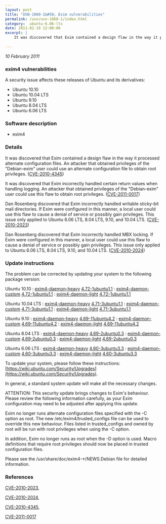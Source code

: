 ```yaml
---
layout: post
title: "USN-1060-1&#58; Exim vulnerabilities"
permalink: /usn/usn-1060-1/index.html
category:  ubuntu-6.06-lts
date: 2011-02-10 12:00:00
excerpt: |
    It was discovered that Exim contained a design flaw in the way it processed alternate configuration files. An attacker that obtained privileges of the &quot;Debian-exim&quot; user could use an alternate configuration file to obtain root privileges. ([CVE-2010-4345](http://people.ubuntu.com/~ubuntu-security/cve/CVE-2010-4345))
    
--- 
```

 
 

*10 February 2011*

### exim4 vulnerabilities

A security issue affects these releases of Ubuntu and its derivatives:

* Ubuntu 10.10
* Ubuntu 10.04 LTS
* Ubuntu 9.10
* Ubuntu 8.04 LTS
* Ubuntu 6.06 LTS

### Software description

* exim4 

### Details

It was discovered that Exim contained a design flaw in the way it processed alternate configuration files. An attacker that obtained privileges of the &quot;Debian-exim&quot; user could use an alternate configuration file to obtain root privileges. ([CVE-2010-4345](http://people.ubuntu.com/~ubuntu-security/cve/CVE-2010-4345))

It was discovered that Exim incorrectly handled certain return values when handling logging. An attacker that obtained privileges of the &quot;Debian-exim&quot; user could use this flaw to obtain root privileges. ([CVE-2011-0017](http://people.ubuntu.com/~ubuntu-security/cve/CVE-2011-0017))

Dan Rosenberg discovered that Exim incorrectly handled writable sticky-bit mail directories. If Exim were configured in this manner, a local user could use this flaw to cause a denial of service or possibly gain privileges. This issue only applied to Ubuntu 6.06 LTS, 8.04 LTS, 9.10, and 10.04 LTS. ([CVE-2010-2023](http://people.ubuntu.com/~ubuntu-security/cve/CVE-2010-2023))

Dan Rosenberg discovered that Exim incorrectly handled MBX locking. If Exim were configured in this manner, a local user could use this flaw to cause a denial of service or possibly gain privileges. This issue only applied to Ubuntu 6.06 LTS, 8.04 LTS, 9.10, and 10.04 LTS. ([CVE-2010-2024](http://people.ubuntu.com/~ubuntu-security/cve/CVE-2010-2024)) 

### Update instructions

The problem can be corrected by updating your system to the following package version:

Ubuntu 10.10
 : [exim4-daemon-heavy](https://launchpad.net/ubuntu/+source/exim4) <span> [4.72-1ubuntu1.1](https://launchpad.net/ubuntu/+source/exim4/4.72-1ubuntu1.1) </span> 
 : [exim4-daemon-custom](https://launchpad.net/ubuntu/+source/exim4) <span> [4.72-1ubuntu1.1](https://launchpad.net/ubuntu/+source/exim4/4.72-1ubuntu1.1) </span> 
 : [exim4-daemon-light](https://launchpad.net/ubuntu/+source/exim4) <span> [4.72-1ubuntu1.1](https://launchpad.net/ubuntu/+source/exim4/4.72-1ubuntu1.1) </span> 

Ubuntu 10.04 LTS
 : [exim4-daemon-heavy](https://launchpad.net/ubuntu/+source/exim4) <span> [4.71-3ubuntu1.1](https://launchpad.net/ubuntu/+source/exim4/4.71-3ubuntu1.1) </span> 
 : [exim4-daemon-custom](https://launchpad.net/ubuntu/+source/exim4) <span> [4.71-3ubuntu1.1](https://launchpad.net/ubuntu/+source/exim4/4.71-3ubuntu1.1) </span> 
 : [exim4-daemon-light](https://launchpad.net/ubuntu/+source/exim4) <span> [4.71-3ubuntu1.1](https://launchpad.net/ubuntu/+source/exim4/4.71-3ubuntu1.1) </span> 

Ubuntu 9.10
 : [exim4-daemon-heavy](https://launchpad.net/ubuntu/+source/exim4) <span> [4.69-11ubuntu4.2](https://launchpad.net/ubuntu/+source/exim4/4.69-11ubuntu4.2) </span> 
 : [exim4-daemon-custom](https://launchpad.net/ubuntu/+source/exim4) <span> [4.69-11ubuntu4.2](https://launchpad.net/ubuntu/+source/exim4/4.69-11ubuntu4.2) </span> 
 : [exim4-daemon-light](https://launchpad.net/ubuntu/+source/exim4) <span> [4.69-11ubuntu4.2](https://launchpad.net/ubuntu/+source/exim4/4.69-11ubuntu4.2) </span> 

Ubuntu 8.04 LTS
 : [exim4-daemon-heavy](https://launchpad.net/ubuntu/+source/exim4) <span> [4.69-2ubuntu0.3](https://launchpad.net/ubuntu/+source/exim4/4.69-2ubuntu0.3) </span> 
 : [exim4-daemon-custom](https://launchpad.net/ubuntu/+source/exim4) <span> [4.69-2ubuntu0.3](https://launchpad.net/ubuntu/+source/exim4/4.69-2ubuntu0.3) </span> 
 : [exim4-daemon-light](https://launchpad.net/ubuntu/+source/exim4) <span> [4.69-2ubuntu0.3](https://launchpad.net/ubuntu/+source/exim4/4.69-2ubuntu0.3) </span> 

Ubuntu 6.06 LTS
 : [exim4-daemon-heavy](https://launchpad.net/ubuntu/+source/exim4) <span> [4.60-3ubuntu3.3](https://launchpad.net/ubuntu/+source/exim4/4.60-3ubuntu3.3) </span> 
 : [exim4-daemon-custom](https://launchpad.net/ubuntu/+source/exim4) <span> [4.60-3ubuntu3.3](https://launchpad.net/ubuntu/+source/exim4/4.60-3ubuntu3.3) </span> 
 : [exim4-daemon-light](https://launchpad.net/ubuntu/+source/exim4) <span> [4.60-3ubuntu3.3](https://launchpad.net/ubuntu/+source/exim4/4.60-3ubuntu3.3) </span> 

To update your system, please follow these instructions: [https://wiki.ubuntu.com/Security/Upgrades](https://wiki.ubuntu.com/Security/Upgrades).

In general, a standard system update will make all the necessary changes.

ATTENTION: This security update brings changes to Exim&#39;s behaviour. Please review the following information carefully, as your Exim configuration may need to be adjusted after applying this update.

Exim no longer runs alternate configuration files specified with the -C option as root. The new /etc/exim4/trusted_configs file can be used to override this new behaviour. Files listed in trusted_configs and owned by root will be run with root privileges when using the -C option.

In addition, Exim no longer runs as root when the -D option is used. Macro definitions that require root privileges should now be placed in trusted configuration files.

Please see the /usr/share/doc/exim4-*/NEWS.Debian file for detailed information. 

### References

 
 [CVE-2010-2023](http://people.ubuntu.com/~ubuntu-security/cve/CVE-2010-2023), 

 [CVE-2010-2024](http://people.ubuntu.com/~ubuntu-security/cve/CVE-2010-2024), 

 [CVE-2010-4345](http://people.ubuntu.com/~ubuntu-security/cve/CVE-2010-4345), 

 [CVE-2011-0017](http://people.ubuntu.com/~ubuntu-security/cve/CVE-2011-0017)
 

